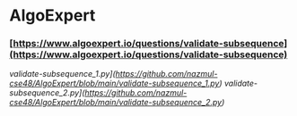 # AlgoExpert

### [https://www.algoexpert.io/questions/validate-subsequence](https://www.algoexpert.io/questions/validate-subsequence)
*validate-subsequence_1.py](https://github.com/nazmul-cse48/AlgoExpert/blob/main/validate-subsequence_1.py)*
*validate-subsequence_2.py](https://github.com/nazmul-cse48/AlgoExpert/blob/main/validate-subsequence_2.py)*

